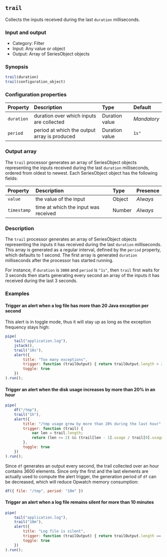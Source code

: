 ## `trail`

Collects the inputs received during the last `duration` milliseconds.

### Input and output

* Category: Filter
* Input: Any value or object
* Output: Array of SeriesObject objects

### Synopsis

```js
trail(duration)
trail(configuration_object)
```

### Configuration properties

| Property | Description | Type | Default |
| :--- | :--- | :--- | :--- |
| `duration` | duration over which inputs are collected | Duration value | *Mandatory* |
| `period` | period at which the output array is produced | Duration value | `1s"` |
 
### Output array
 
 The `trail` processor generates an array of SeriesObject objects representing the inputs received during
 the last `duration` milliseconds, ordered from oldest to newest. Each SeriesObject object has the following fields:
 
| Property | Description | Type | Presence |
| :--- | :--- | :--- | :--- |
| `value` | the value of the input | Object | *Always* |
| `timestamp` | time at which the input was received | Number | *Always* |

### Description

The `trail` processor generates an array of SeriesObject objects representing the inputs it has received
during the last `duration` milliseconds. This array is generated as a regular interval, defined by the `period`
property, which defaults to 1 second. The first array is generated `duration` milliseconds after the processor 
has started running. 
 
For instance, if `duration` is `3000` and `period` is `"1s"`, then `trail` first waits for 3 seconds then
starts generating every second an array of the inputs it has received during the last 3 seconds. 
 
### Examples

#### Trigger an alert when a log file has more than 20 Java exception per second

This alert is in toggle mode, thus it will stay up as long as the exception frequency stays high:

```js
pipe(
	tail("application.log"),
	jstack(),
	trail("10s"),
	alert({
		title: "Too many exceptions",
		trigger: function (trailOutput) { return trailOutput.length > 20; },
		toggle: true
	})
).run();
```

#### Trigger an alert when the disk usage increases by more than 20% in an hour

```js
pipe(
	df("/tmp"),
	trail("1h"),
	alert({
		title: "/tmp usage grew by more than 20% during the last hour",
		trigger: function (trail) { 
			var len = trail.length;
			return (len >= 2) && (trail[len - 1].usage / trail[0].usage) > 1.2; 
		},
		toggle: true
	})
).run();
```

Since `df` generates an output every second, the trail collected over an hour contains 3600
elements. Since only the first and the last elements are actually used to compute the alert trigger, the generation
period of `df` can be decreased, which will reduce Opwatch memory consumption:

```js
df({ file: "/tmp", period: "10m" })
```

#### Trigger an alert when a log file remains silent for more than 10 minutes

```js
pipe(
	tail("application.log"),
	trail("10m"),
	alert({
		title: "Log file is silent",
		trigger: function (trailOutput) { return trailOutput.length == 0; },
		toggle: true
	})
).run();
```
